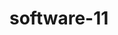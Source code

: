 # software-11


<!-- 
запустити докер (без поетрі)
docker-compose up -d 

очистити кеш sphinx
make clean


збудувати документацію
sphinx-build -b html -v docs docs/_build/html


-->
